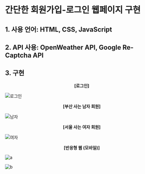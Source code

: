 # 간단한 회원가입-로그인 웹페이지 구현
## 1. 사용 언어: HTML, CSS, JavaScript

## 2. API 사용: OpenWeather API, Google Re-Captcha API

## 3. 구현

**<p align="center">[로그인]<p>**
![로그인](https://github.com/dbdbais/ProblemSolving/assets/99540674/2698b6a2-17ef-4448-8054-f9168b0ec70d)
**<p align="center">[부산 사는 남자 회원]<p>**
![남자](https://github.com/dbdbais/ProblemSolving/assets/99540674/50222496-37a6-4d9a-bef4-054fd6f6e6a9)
**<p align="center">[서울 사는 여자 회원]<p>**
![여자](https://github.com/dbdbais/ProblemSolving/assets/99540674/0482de98-d1fd-4f69-9925-ceb01cc675d4)
**<p align="center">[반응형 웹 (모바일)]<p>**

![a](https://github.com/dbdbais/ProblemSolving/assets/99540674/31570f86-51f9-47f1-8b49-77c5a644c09e)

![b](https://github.com/dbdbais/ProblemSolving/assets/99540674/0bd7f44b-3e80-47f1-a257-cd385d02ac64)

